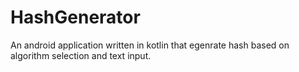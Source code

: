 # HashGenerator

An android application written in kotlin that egenrate hash based on algorithm selection and text input.
